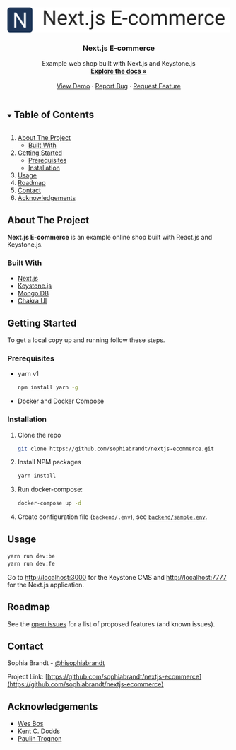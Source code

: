 <!-- PROJECT LOGO -->
<br />
<p align="center">
  <a href="https://github.com/sophiabrandt/nextjs-ecommerce">
    <img src="logo.png" alt="Logo">
  </a>

  <h3 align="center">Next.js E-commerce</h3>

  <p align="center">
    Example web shop built with Next.js and Keystone.js
    <br />
    <a href="https://github.com/sophiabrandt/nextjs-ecommerce"><strong>Explore the docs »</strong></a>
    <br />
    <br />
    <a href="https://github.com/sophiabrandt/nextjs-ecommerce">View Demo</a>
    ·
    <a href="https://github.com/sophiabrandt/nextjs-ecommerce/issues">Report Bug</a>
    ·
    <a href="https://github.com/sophiabrandt/nextjs-ecommerce/issues">Request Feature</a>
  </p>
</p>

<!-- TABLE OF CONTENTS -->
<details open="open">
  <summary><h2 style="display: inline-block">Table of Contents</h2></summary>
  <ol>
    <li>
      <a href="#about-the-project">About The Project</a>
      <ul>
        <li><a href="#built-with">Built With</a></li>
      </ul>
    </li>
    <li>
      <a href="#getting-started">Getting Started</a>
      <ul>
        <li><a href="#prerequisites">Prerequisites</a></li>
        <li><a href="#installation">Installation</a></li>
      </ul>
    </li>
    <li><a href="#usage">Usage</a></li>
    <li><a href="#roadmap">Roadmap</a></li>
    <li><a href="#contact">Contact</a></li>
    <li><a href="#acknowledgements">Acknowledgements</a></li>
  </ol>
</details>

<!-- ABOUT THE PROJECT -->

## About The Project

**Next.js E-commerce** is an example online shop built with React.js and Keystone.js.

### Built With

- [Next.js](https://nextjs.org/)
- [Keystone.js](https://www.keystonejs.com/)
- [Mongo DB](https://www.mongodb.com/cloud/atlas)
- [Chakra UI](https://chakra-ui.com/)

<!-- GETTING STARTED -->

## Getting Started

To get a local copy up and running follow these steps.

### Prerequisites

- yarn v1

  ```sh
  npm install yarn -g
  ```

- Docker and Docker Compose

### Installation

1. Clone the repo
   ```sh
   git clone https://github.com/sophiabrandt/nextjs-ecommerce.git
   ```

2. Install NPM packages
   ```sh
   yarn install
   ```

3. Run docker-compose:
   ```sh
   docker-compose up -d
   ```
4. Create configuration file (`backend/.env`), see [`backend/sample.env`](backend/sample.env).

<!-- USAGE EXAMPLES -->

## Usage

```sh
yarn run dev:be
yarn run dev:fe
```

Go to [http://localhost:3000](http://localhost:3000) for the Keystone CMS and [http://localhost:7777](http://localhost:7777) for the Next.js application.

<!-- ROADMAP -->

## Roadmap

See the [open issues](https://github.com/sophiabrandt/nextjs-ecommerce/issues) for a list of proposed features (and known issues).

<!-- CONTACT -->

## Contact

Sophia Brandt - [@hisophiabrandt](https://twitter.com/hisophiabrandt)

Project Link: [https://github.com/sophiabrandt/nextjs-ecommerce](https://github.com/sophiabrandt/nextjs-ecommerce)

<!-- ACKNOWLEDGEMENTS -->

## Acknowledgements

- [Wes Bos](https://wesbos.com/)
- [Kent C. Dodds](https://epicreact.dev/)
- [Paulin Trognon](https://paulintrognon.fr/blog/typescript-prettier-eslint-next-js)
